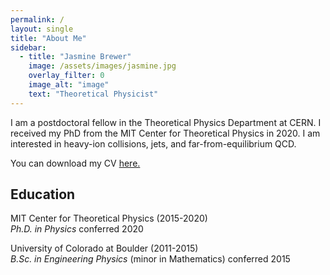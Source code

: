 ```yaml
---
permalink: /
layout: single
title: "About Me"
sidebar:
  - title: "Jasmine Brewer"
    image: /assets/images/jasmine.jpg
    overlay_filter: 0
    image_alt: "image"
    text: "Theoretical Physicist"
---    
```


I am a postdoctoral fellow in the Theoretical Physics Department at CERN. I received my PhD from the MIT Center for Theoretical Physics in 2020.
I am interested in heavy-ion collisions, jets, and far-from-equilibrium QCD.

You can download my CV <a href="https://jasminebrewer.github.io/assets/files/JasmineBrewer_CV.pdf" target="_blank">here.</a>

## Education

MIT Center for Theoretical Physics (2015-2020)  
*Ph.D. in Physics* conferred 2020

University of Colorado at Boulder (2011-2015)  
*B.Sc. in Engineering Physics* (minor in Mathematics) conferred 2015
